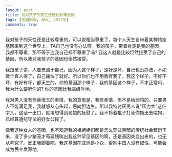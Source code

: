 ```yaml
---
layout: post
title: 我对孩子的天性还是比较尊重的
tags: [毛姐旧闻, 母父, 2017年]
comments: true
---
```


我对孩子的天性还是比较尊重的，可以说相当尊重了，每个人天生自带着某种特定基因来到这个世界上，TA自己也没有办法呀。我的孩子，带着肯定是我的基因，我都不尊重，那不等于连我自己都不尊重了吗? 我这人就是比较坦然接受了自己的基因，所以我对我孩子的基因也全然接受。

我跟孩子讲，人要忠诚于自己，因为人这个样子，是好是坏，自己也没办法，不如做个真人得了，自己痛快了就好。所以你们也不用教育我了，我这个样子，不好不坏，有好有坏，都天生的，你的基因那个样子，我的基因这个样子，不才正常吗，我为什么要听你的? 你的基因比我高级咋地。

我对男人没有怜香惜玉的柔情，我的意思是，我有柔情，但不是给弱鸡的。只要男人不能满足我，我就怒从心头起，恶向胆边生。所以我特讨厌男人说"压力大"这仨字儿，这话一出口，就甭想得到老娘的抚慰了。我不拎着棍子打死你拖出去喂狗，已经算遵纪守法的好女公民了。

像我这种女人的基因，也不知道我的祖姥姥们都是怎么穿过黑暗的传统社会繁衍下来，浸了多少猪笼才苟延残喘出我这种罕见基因的啊，还是基因突变出来的，也无从考究了。反正我脚着吧，我这基因在亚洲是小众，否则中国人没有奴性，可能会成为民主发源地。
